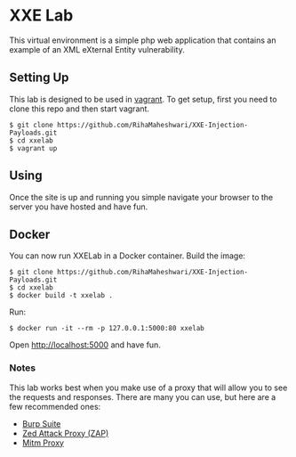 # XXE Lab #

This virtual environment is a simple php web application that contains an example of an XML eXternal Entity vulnerability.

## Setting Up ##

This lab is designed to be used in [vagrant](https://www.vagrantup.com/). To get setup, first you need to clone this repo and then start vagrant.

	$ git clone https://github.com/RihaMaheshwari/XXE-Injection-Payloads.git
	$ cd xxelab
	$ vagrant up

## Using ##

Once the site is up and running you simple navigate your browser to the server you have hosted and have fun.

## Docker ##

You can now run XXELab in a Docker container. Build the image:

	$ git clone https://github.com/RihaMaheshwari/XXE-Injection-Payloads.git
	$ cd xxelab
	$ docker build -t xxelab .

Run:

	$ docker run -it --rm -p 127.0.0.1:5000:80 xxelab

Open [http://localhost:5000](http://localhost:5000) and have fun.

### Notes ###

This lab works best when you make use of a proxy that will allow you to see the requests and responses. There are many you can use, but here are a few recommended ones:

- [Burp Suite](https://portswigger.net/burp/)
- [Zed Attack Proxy (ZAP)](https://www.owasp.org/index.php/OWASP_Zed_Attack_Proxy_Project)
- [Mitm Proxy](https://mitmproxy.org)
